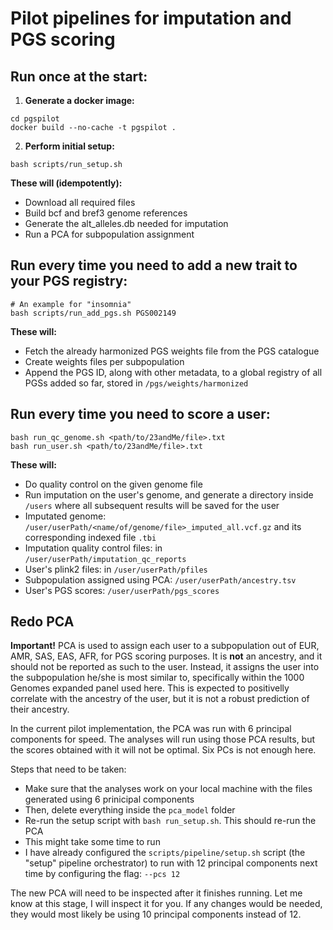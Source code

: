 # Pilot pipelines for imputation and PGS scoring

## Run once at the start:

1. **Generate a docker image:**

```
cd pgspilot
docker build --no-cache -t pgspilot .
```

2. **Perform initial setup:**

```
bash scripts/run_setup.sh
```

**These will (idempotently):**

- Download all required files
- Build bcf and bref3 genome references
- Generate the alt_alleles.db needed for imputation
- Run a PCA for subpopulation assignment

## Run every time you need to add a new trait to your PGS registry:

```
# An example for "insomnia"
bash scripts/run_add_pgs.sh PGS002149
```

**These will:**

- Fetch the already harmonized PGS weights file from the PGS catalogue
- Create weights files per subpopulation
- Append the PGS ID, along with other metadata, to a global registry of all PGSs added so far, stored in `/pgs/weights/harmonized`

## Run every time you need to score a user:

```
bash run_qc_genome.sh <path/to/23andMe/file>.txt
bash run_user.sh <path/to/23andMe/file>.txt
```

**These will:**

- Do quality control on the given genome file
- Run imputation on the user's genome, and generate a directory inside `/users` where all subsequent results will be saved for the user
- Imputated genome: `/user/userPath/<name/of/genome/file>_imputed_all.vcf.gz` and its corresponding indexed file `.tbi`
- Imputation quality control files: in `/user/userPath/imputation_qc_reports`
- User's plink2 files: in `/user/userPath/pfiles`
- Subpopulation assigned using PCA: `/user/userPath/ancestry.tsv`
- User's PGS scores: `/user/userPath/pgs_scores`

## Redo PCA

**Important!** PCA is used to assign each user to a subpopulation out of EUR, AMR, SAS, EAS, AFR, for PGS scoring purposes. It is **not** an ancestry, and it should not be reported as such to the user. Instead, it assigns the user into the subpopulation he/she is most similar to, specifically within the 1000 Genomes expanded panel used here. This is expected to positivelly correlate with the ancestry of the user, but it is not a robust prediction of their ancestry.

In the current pilot implementation, the PCA was run with 6 principal components for speed. The analyses will run using those PCA results, but the scores obtained with it will not be optimal. Six PCs is not enough here.

Steps that need to be taken:

- Make sure that the analyses work on your local machine with the files generated using 6 prinicipal components
- Then, delete everything inside the `pca_model` folder
- Re-run the setup script with `bash run_setup.sh`. This should re-run the PCA
- This might take some time to run
- I have already configured the `scripts/pipeline/setup.sh` script (the "setup" pipeline orchestrator) to run with 12 principal components next time by configuring the flag: `--pcs 12`

The new PCA will need to be inspected after it finishes running. Let me know at this stage, I will inspect it for you. If any changes would be needed, they would most likely be using 10 principal components instead of 12.
